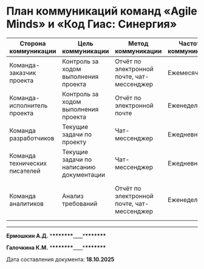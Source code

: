 # План коммуникаций команд «Agile Minds» и «Код Гиас: Синергия»

| Сторона коммуникации          | Цель коммуникации                        | Метод коммуникации                         | Частота коммуникации | Ответственный                                          | Контакты                                   |
| ----------------------------- | ---------------------------------------- | ------------------------------------------ | -------------------- | ------------------------------------------------------ | ------------------------------------------ |
| Команда-заказчик проекта      | Контроль за ходом выполнения проекта     | Отчёт по электронной почте, чат-мессенджер | Ежемесячно           | Ермошкин А. Д. (Руководитель команды заказчиков)       | @shifdis adermoshkin@edu.hse.ru            |
| Команда-исполнитель проекта   | Контроль за ходом выполнения проекта     | Отчёт по электронной почте                 | Еженедельно          | Галочкина К. М. (Руководитель команды исполнителей)    | @Ksenia_Galochkina kmgalochkina@edu.hse.ru |
| Команда разработчиков         | Текущие задачи по проекту                | Чат-мессенджер                             | Ежедневно            | Андрусевич Р. Д. (Тимлид)                              | @RomanAndr                                 |
| Команда технических писателей | Текущие задачи по написанию документации | Чат-мессенджер                             | Ежедневно            | Положенко В. Д. (Главный технический писатель)         | @Lunkez                                    |
| Команда аналитиков            | Анализ требований                        | Отчёт по электронной почте, чат-мессенджер | Еженедельно          | Тартышев Н. Г. (Главный аналитик команды исполнителей) | @niktart ngtartyshev@edu.hse.ru            |

---

**Ермошкин А.Д.** \***\*\*\*\*\*\*\***\_\_\_\_\***\*\*\*\*\*\*\***

**Галочкина К.М.** \***\*\*\*\*\*\*\***\_\_\_\_\***\*\*\*\*\*\*\***

Дата составления документа: **18.10.2025**
